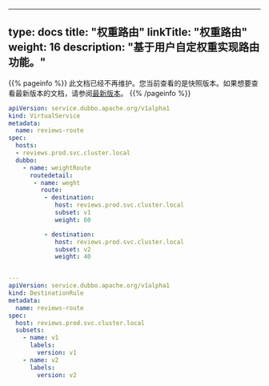 
---
type: docs
title: "权重路由"
linkTitle: "权重路由"
weight: 16
description: "基于用户自定权重实现路由功能。"
---

{{% pageinfo %}} 此文档已经不再维护。您当前查看的是快照版本。如果想要查看最新版本的文档，请参阅[最新版本](/zh//docs3-v2/java-sdk/advanced-features-and-usage/service/routing/mesh-style/weight-rule-deployment/)。
{{% /pageinfo %}}

```yaml
apiVersion: service.dubbo.apache.org/v1alpha1
kind: VirtualService
metadata:
  name: reviews-route
spec:
  hosts:
  - reviews.prod.svc.cluster.local
  dubbo:
    - name: weightRoute
      routedetail:
       - name: weght
         route:
          - destination:
             host: reviews.prod.svc.cluster.local
             subset: v1
             weight: 60

          - destination:
             host: reviews.prod.svc.cluster.local
             subset: v2
             weight: 40


---
apiVersion: service.dubbo.apache.org/v1alpha1
kind: DestinationRule
metadata:
  name: reviews-route
spec:
  host: reviews.prod.svc.cluster.local
  subsets:
    - name: v1
      labels:
        version: v1
    - name: v2
      labels:
        version: v2
```